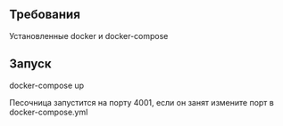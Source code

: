 <h2>Требования</h2>
Установленные docker и docker-compose 

<h2>Запуск</h2>
docker-compose up

Песочница запустится на порту 4001, если он занят измените порт в docker-compose.yml

